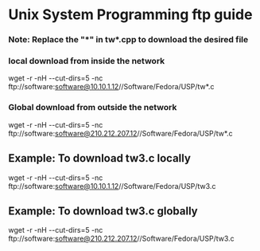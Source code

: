 # Unix System Programming ftp guide

### Note: Replace the "\*" in tw*.cpp to download the desired file

### local download from inside the network

wget -r -nH --cut-dirs=5 -nc ftp://software:software@10.10.1.12//Software/Fedora/USP/tw*.c

### Global download from outside the network

wget -r -nH --cut-dirs=5 -nc ftp://software:software@210.212.207.12//Software/Fedora/USP/tw*.c

## Example: To download tw3.c locally

wget -r -nH --cut-dirs=5 -nc ftp://software:software@10.10.1.12//Software/Fedora/USP/tw3.c

## Example: To download tw3.c globally

wget -r -nH --cut-dirs=5 -nc ftp://software:software@210.212.207.12//Software/Fedora/USP/tw3.c













